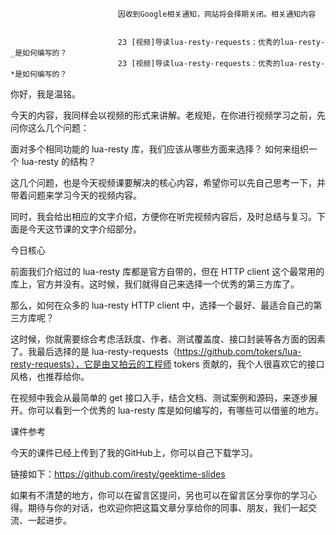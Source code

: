 
                            
                            因收到Google相关通知，网站将会择期关闭。相关通知内容
                            
                            
                            23 [视频]导读lua-resty-requests：优秀的lua-resty-_是如何编写的？
                            23 [视频]导读lua-resty-requests：优秀的lua-resty-*是如何编写的？

你好，我是温铭。

今天的内容，我同样会以视频的形式来讲解。老规矩，在你进行视频学习之前，先问你这么几个问题：


面对多个相同功能的 lua-resty 库，我们应该从哪些方面来选择？
如何来组织一个 lua-resty 的结构？


这几个问题，也是今天视频课要解决的核心内容，希望你可以先自己思考一下，并带着问题来学习今天的视频内容。

同时，我会给出相应的文字介绍，方便你在听完视频内容后，及时总结与复习。下面是今天这节课的文字介绍部分。

今日核心

前面我们介绍过的 lua-resty 库都是官方自带的，但在 HTTP client 这个最常用的库上，官方并没有。这时候，我们就得自己来选择一个优秀的第三方库了。

那么，如何在众多的 lua-resty HTTP client 中，选择一个最好、最适合自己的第三方库呢？

这时候，你就需要综合考虑活跃度、作者、测试覆盖度、接口封装等各方面的因素了。我最后选择的是 lua-resty-requests（https://github.com/tokers/lua-resty-requests），它是由又拍云的工程师 tokers 贡献的，我个人很喜欢它的接口风格，也推荐给你。

在视频中我会从最简单的 get 接口入手，结合文档、测试案例和源码，来逐步展开。你可以看到一个优秀的 lua-resty 库是如何编写的，有哪些可以借鉴的地方。

课件参考

今天的课件已经上传到了我的GitHub上，你可以自己下载学习。

链接如下：https://github.com/iresty/geektime-slides

如果有不清楚的地方，你可以在留言区提问，另也可以在留言区分享你的学习心得。期待与你的对话，也欢迎你把这篇文章分享给你的同事、朋友，我们一起交流、一起进步。

                        
                        
                            